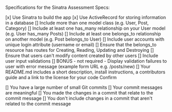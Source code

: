 Specifications for the Sinatra Assessment
Specs:

 [x] Use Sinatra to build the app
 [x] Use ActiveRecord for storing information in a database
 [] Include more than one model class (e.g. User, Post, Category)
 [] Include at least one has_many relationship on your User model (e.g. User has_many Posts)
 [] Include at least one belongs_to relationship on another model (e.g. Post belongs_to User)
 [] Include user accounts with unique login attribute (username or email)
 [] Ensure that the belongs_to resource has routes for Creating, Reading, Updating and Destroying
 [] Ensure that users can't modify content created by other users
 [] Include user input validations
 [] BONUS - not required - Display validation failures to user with error message (example form URL e.g. /posts/new)
 [] Your README.md includes a short description, install instructions, a contributors guide and a link to the license for your code
 Confirm

 [] You have a large number of small Git commits
 [] Your commit messages are meaningful
 [] You made the changes in a commit that relate to the commit message
 [] You don't include changes in a commit that aren't related to the commit message

